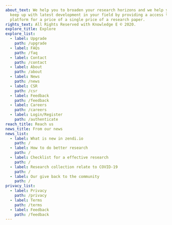 ```yaml
---
about_text: We help you to broaden your research horizons and we help you to
  keep up with latest development in your field by providing a access to a
  platform for a price of a single price of a research paper.
rights_text: All Rights Reserved with Knowledge E © 2020.
explore_title: Explore
explore_list:
  - label: Upgrade
    path: /upgrade
  - label: FAQs
    path: /faq
  - label: Contact
    path: /contact
  - label: About
    path: /about
  - label: News
    path: /news
  - label: CSR
    path: /csr
  - label: Feedback
    path: /feedback
  - label: Careers
    path: /careers
  - label: Login/Register
    path: /authenticate
reach_title: Reach us
news_title: From our news
news_list:
  - label: What is new in zendi.io
    path: /
  - label: How to do better research
    path: /
  - label: Checklist for a effective research
    path: /
  - label: Research collection relate to COVID-19
    path: /
  - label: Our give back to the community
    path: /
privacy_list:
  - label: Privacy
    path: /privacy
  - label: Terms
    path: /terms
  - label: Feedback
    path: /feedback
---
```

